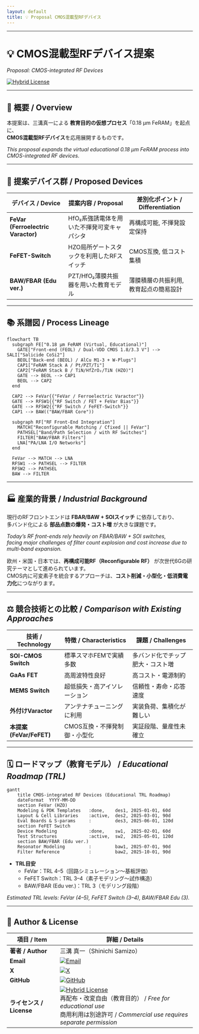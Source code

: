 ```yaml
---
layout: default
title: 💡 Proposal CMOS混載型RFデバイス
---
```


---

# 💡 CMOS混載型RFデバイス提案  
*Proposal: CMOS-integrated RF Devices*

[![Hybrid License](https://img.shields.io/badge/license-Hybrid-blueviolet)](../../../#-ライセンス--license)

---

## 📘 概要 / Overview  

本提案は、三溝真一による **教育目的の仮想プロセス**「0.18 µm FeRAM」を起点に、  
**CMOS混載型RFデバイス**を応用展開するものです。  

*This proposal expands the virtual educational 0.18 µm FeRAM process into CMOS-integrated RF devices.*  

---

## 🔄 提案デバイス群 / Proposed Devices  

| デバイス / Device | 提案内容 / Proposal | 差別化ポイント / Differentiation |
|---|---|---|
| **FeVar (Ferroelectric Varactor)** | HfO₂系強誘電体を用いた不揮発可変キャパシタ | 再構成可能, 不揮発設定保持 |
| **FeFET-Switch** | HZO局所ゲートスタックを利用したRFスイッチ | CMOS互換, 低コスト集積 |
| **BAW/FBAR (Edu ver.)** | PZT/HfO₂薄膜共振器を用いた教育モデル | 薄膜積層の共振利用, 教育起点の簡易設計 |

---

## 📚 系譜図 / Process Lineage  

```mermaid
flowchart TB
  subgraph FE["0.18 µm FeRAM (Virtual, Educational)"]
    GATE["Front-end (FEOL) / Dual-VDD CMOS 1.8/3.3 V"] --> SALI["Salicide CoSi2"]
    BEOL["Back-end (BEOL) / AlCu M1-3 + W-Plugs"]
    CAP1["FeRAM Stack A / Pt/PZT/Ti"]
    CAP2["FeRAM Stack B / TiN/HfZrO₂/TiN (HZO)"]
    GATE --> BEOL --> CAP1
    BEOL --> CAP2
  end

  CAP2 --> FeVar{{"FeVar / Ferroelectric Varactor"}}
  GATE --> RFSW1{{"RF Switch / FET + FeVar Bias"}}
  GATE --> RFSW2{{"RF Switch / FeFET-Switch"}}
  CAP1 --> BAW(("BAW/FBAR Core"))

  subgraph RF["RF Front-End Integration"]
    MATCH["Reconfigurable Matching / Cfixed || FeVar"]
    PATHSEL["Band/Path Selection / with RF Switches"]
    FILTER["BAW/FBAR Filters"]
    LNA["PA/LNA I/O Networks"]
  end

  FeVar --> MATCH --> LNA
  RFSW1 --> PATHSEL --> FILTER
  RFSW2 --> PATHSEL
  BAW --> FILTER
```

---

## 🏭 産業的背景 / *Industrial Background*  

現行のRFフロントエンドは **FBAR/BAW + SOIスイッチ** に依存しており、  
多バンド化による **部品点数の爆発・コスト増** が大きな課題です。  

*Today’s RF front-ends rely heavily on FBAR/BAW + SOI switches,  
facing major challenges of filter count explosion and cost increase due to multi-band expansion.*  

欧州・米国・日本では、**再構成可能RF（Reconfigurable RF）** が次世代6Gの研究テーマとして進められています。  
CMOS内に可変素子を統合するアプローチは、**コスト削減・小型化・低消費電力化**につながります。  

---

## ⚖️ 競合技術との比較 / *Comparison with Existing Approaches*  

| 技術 / Technology | 特徴 / Characteristics | 課題 / Challenges |
|---|---|---|
| **SOI-CMOS Switch** | 標準スマホFEMで実績多数 | 多バンド化でチップ肥大・コスト増 |
| **GaAs FET** | 高周波特性良好 | 高コスト・電源制約 |
| **MEMS Switch** | 超低損失・高アイソレーション | 信頼性・寿命・応答速度 |
| **外付けVaractor** | アンテナチューニングに利用 | 実装負荷、集積化が難しい |
| **本提案 (FeVar/FeFET)** | CMOS互換・不揮発制御・小型化 | 実証段階、量産性未確立 |

---

## 🗓️ ロードマップ（教育モデル） / *Educational Roadmap (TRL)*  

```mermaid
gantt
    title CMOS-integrated RF Devices (Educational TRL Roadmap)
    dateFormat  YYYY-MM-DD
    section FeVar (HZO)
    Modeling & PDK Templates   :done,    des1, 2025-01-01, 60d
    Layout & Cell Libraries    :active,  des2, 2025-03-01, 90d
    Eval Boards & S-params     :         des3, 2025-06-01, 120d
    section FeFET Switch
    Device Modeling            :done,    sw1,  2025-02-01, 60d
    Test Structures            :active,  sw2,  2025-05-01, 120d
    section BAW/FBAR (Edu ver.)
    Resonator Modeling         :         baw1, 2025-07-01, 90d
    Filter Reference           :         baw2, 2025-10-01, 90d
```

- **TRL目安**  
  - FeVar：TRL 4–5（回路シミュレーション〜基板評価）  
  - FeFET Switch：TRL 3–4（素子モデリング〜試作構造）  
  - BAW/FBAR (Edu ver.)：TRL 3（モデリング段階）  

*Estimated TRL levels: FeVar (4–5), FeFET Switch (3–4), BAW/FBAR Edu (3).*  

---

## 👤 Author & License  

| 項目 / Item | 詳細 / Details |
|---|---|
| **著者 / Author** | 三溝 真一（Shinichi Samizo） |
| **Email** | [![Email](https://img.shields.io/badge/Email-shin3t72%40gmail.com-red?style=for-the-badge&logo=gmail)](mailto:shin3t72@gmail.com) |
| **X** | [![X](https://img.shields.io/badge/X-@shin3t72-black?style=for-the-badge&logo=x)](https://x.com/shin3t72) |
| **GitHub** | [![GitHub](https://img.shields.io/badge/GitHub-Samizo--AITL-blue?style=for-the-badge&logo=github)](https://github.com/Samizo-AITL) |
| **ライセンス / License** | [![Hybrid License](https://img.shields.io/badge/license-Hybrid-blueviolet?style=for-the-badge)](../../../#-ライセンス--license) <br> 再配布・改変自由（教育目的） / *Free for educational use* <br> 商用利用は別途許可 / *Commercial use requires separate permission* |
